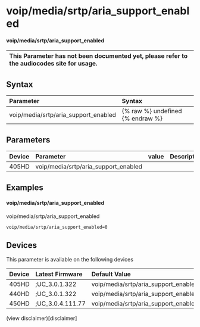 ﻿---
description: voip/media/srtp/aria_support_enabled
search:
    keywords: ['voip','media','srtp','aria_support_enabled']
---

# voip/media/srtp/aria_support_enabled

#### voip/media/srtp/aria_support_enabled


| This Parameter has not been documented yet, please refer to the audiocodes site for usage.  |
| :--- |

## Syntax
| Parameter | Syntax |
| :--- | :--- |
|voip/media/srtp/aria_support_enabled | {% raw %} undefined {% endraw %} |

## Parameters
|Device|Parameter|value|Description|
|:---|:---|:---|:---|
| 405HD | voip/media/srtp/aria_support_enabled |  |  |

## Examples
#### voip/media/srtp/aria_support_enabled

voip/media/srtp/aria_support_enabled

```
voip/media/srtp/aria_support_enabled=0
```

## Devices
This parameter is available on the following devices

| Device | Latest Firmware | Default Value |
|:---|:---|:---|
| 405HD | ;UC_3.0.1.322 | voip/media/srtp/aria_support_enabled=0 
| 440HD | ;UC_3.0.1.322 | voip/media/srtp/aria_support_enabled=0 
| 450HD | ;UC_3.0.4.111.77 | voip/media/srtp/aria_support_enabled=0 

(view disclaimer)[disclaimer]

